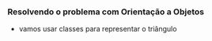 ### Resolvendo o problema com Orientação a Objetos

- vamos usar classes para representar o triângulo


